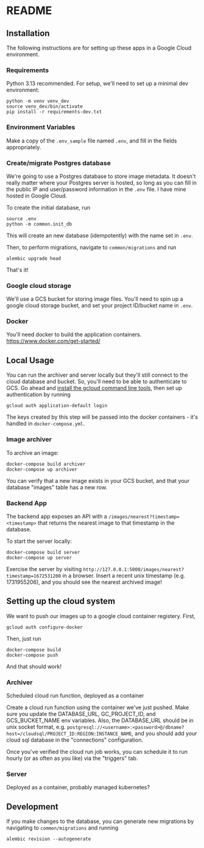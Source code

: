 # README

## Installation
The following instructions are for setting up these apps in a Google Cloud environment.
### Requirements
Python 3.13 recommended.  For setup, we'll need to set up a minimal dev environment:
```
python -m venv venv_dev
source venv_dev/bin/activate
pip install -r requirements-dev.txt
```

### Environment Variables
Make a copy of the `.env_sample` file named `.env`, and fill in the fields appropriately.

### Create/migrate Postgres database
We're going to use a Postgres database to store image metadata.  It doesn't really matter where your Postgres server is hosted, so long as you can fill in the public IP and user/password information in the `.env` file.  I have mine hosted in Google Cloud.

To create the initial database, run
```
source .env
python -m common.init_db
```
This will create an new database (idempotently) with the name set in `.env`.

Then, to perform migrations, navigate to `common/migrations` and run
```
alembic upgrade head
```
That's it!

### Google cloud storage
We'll use a GCS bucket for storing image files. You'll need to spin up a google cloud storage bucket, and set your project ID/bucket name in `.env`.

### Docker
You'll need docker to build the application containers.  https://www.docker.com/get-started/

## Local Usage
You can run the archiver and server locally but they'll still connect to the cloud database and bucket.  So, you'll need to be able to authenticate to GCS.  Go ahead and [install the gcloud command line tools](https://cloud.google.com/sdk/docs/install), then set up authentication by running
```
gcloud auth application-default login
```
The keys created by this step will be passed into the docker containers - it's handled in `docker-compose.yml`.


### Image archiver
To archive an image:
```
docker-compose build archiver
docker-compose up archiver
```

You can verify that a new image exists in your GCS bucket, and that your database "images" table has a new row.

### Backend App
The backend app exposes an API with a `/images/nearest?timestamp=<timestamp>` that returns the nearest image to that timestamp in the database.

To start the server locally:
```
docker-compose build server
docker-compose up server
```

Exercise the server by visiting
`http://127.0.0.1:5000/images/nearest?timestamp=1672531200` in a browser.  Insert a recent unix timestamp (e.g. 1731955206), and you should see the nearest archived image!

## Setting up the cloud system
We want to push our images up to a google cloud container registery.  First,
```
gcloud auth configure-docker
```

Then, just run
```
docker-compose build
docker-compose push
```

And that should work!

### Archiver
Scheduled cloud run function, deployed as a container

Create a cloud run function using the container we've just pushed.  Make sure you update the DATABASE_URL, GC_PROJECT_ID, and GCS_BUCKET_NAME env variables.  Also, the DATABASE_URL should be in unix socket format, e.g. `postgresql://<username>:<password>@/dbname?host=/cloudsql/PROJECT_ID:REGION:INSTANCE_NAME`, and you should add your cloud sql database in the "connections" configuration.

Once you've verified the cloud run job works, you can schedule it to run hourly (or as often as you like) via the "triggers" tab.


### Server
Deployed as a container, probably managed kubernetes?

## Development
If you make changes to the database, you can generate new migrations by navigating to `common/migrations` and running
```
alembic revision --autogenerate
```
